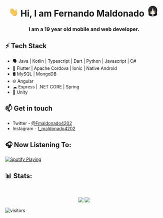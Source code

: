<h1 align="center"><img src="https://raw.githubusercontent.com/ABSphreak/ABSphreak/master/gifs/Hi.gif" width="30px"> Hi, I am Fernando Maldonado <img   src="./images/klipartz.com.png" width="40px" ></h1>


<h3 align="center"> I am a 19 year old mobile and web developer.</h3>


## ⚡ Tech Stack

- 🗣 Java | Kotlin | Typescript | Dart | Python | Javascript | C#
- 📱 Flutter | Apache Cordova | Ionic | Native Android
- 🛢️ MySQL | MongoDB
- 🌐 Angular
- ☁ Express | .NET CORE | Spring
- 💠 Unity

## 📫 Get in touch

- Twitter - [@Fmaldonado4202](https://twitter.com/Fmaldonado4202)
- Instagram - [f_maldonado4202](https://www.instagram.com/f_maldonado4202/?hl=es-la)


## 🎧 Now Listening To: 


[<img src="https://spotify-readme-flame.vercel.app/api/spotify" alt="Spotify Playing" width="425" />](https://open.spotify.com/user/fmaldonado60)

## 📊 Stats: 

<br>

<p align="center">

<img src="https://github-readme-stats.vercel.app/api?username=fmaldonado6&theme=dracula&show_icons=true&count_private=true&hide=issues&line_height=24">

<img src="https://github-readme-stats.vercel.app/api/top-langs/?username=fmaldonado6&layout=compact&theme=dracula">


 </p>


![visitors](https://visitor-badge.glitch.me/badge?page_id=Fmaldonado6)
